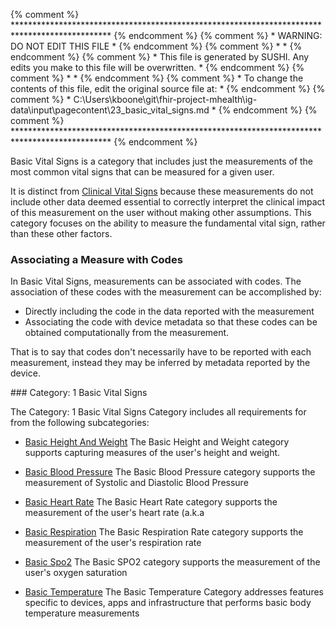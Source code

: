 {% comment %} ********************************************************************************************** {% endcomment %}
{% comment %} *                               WARNING: DO NOT EDIT THIS FILE                               * {% endcomment %}
{% comment %} *                                                                                            * {% endcomment %}
{% comment %} * This file is generated by SUSHI. Any edits you make to this file will be overwritten.      * {% endcomment %}
{% comment %} *                                                                                            * {% endcomment %}
{% comment %} * To change the contents of this file, edit the original source file at:                     * {% endcomment %}
{% comment %} * C:\Users\kboone\git\fhir-project-mhealth\ig-data\input\pagecontent\23_basic_vital_signs.md * {% endcomment %}
{% comment %} ********************************************************************************************** {% endcomment %}

Basic Vital Signs is a category that includes just the measurements of the
most common vital signs that can be measured for a given user.

It is distinct from [Clinical Vital Signs](clinical_vital_signs.html) because
these measurements do not include other data deemed essential to correctly
interpret the clinical impact of this measurement on the user without making
other assumptions. This category focuses on the ability to measure the
fundamental vital sign, rather than these other factors.

### Associating a Measure with Codes
In Basic Vital Signs, measurements can be associated with codes.  The association of
these codes with the measurement can be accomplished by:

* Directly including the code in the data reported with the measurement
* Associating the code with device metadata so that these codes can be obtained
  computationally from the measurement.

That is to say that codes don't necessarily have to be reported with each measurement,
instead they may be inferred by metadata reported by the device.

<span id='1-basic-vital-signs'/>
### Category: 1 Basic Vital Signs

The Category: 1 Basic Vital Signs Category includes all requirements for from the following subcategories:
 * [Basic Height And Weight](basic_height_and_weight.html)
   The Basic Height and Weight category supports capturing measures of the user's height and weight.

 * [Basic Blood Pressure](basic_blood_pressure.html)
   The Basic Blood Pressure category supports the measurement of Systolic and Diastolic Blood Pressure

 * [Basic Heart Rate](basic_heart_rate.html)
   The Basic Heart Rate category supports the measurement of the user's heart rate (a.k.a

 * [Basic Respiration](basic_respiration.html)
   The Basic Respiration Rate category supports the measurement of the user's respiration rate

 * [Basic Spo2](basic_spo2.html)
   The Basic SPO2 category supports the measurement of the user's oxygen saturation

 * [Basic Temperature](basic_temperature.html)
   The Basic Temperature Category addresses features specific to devices, apps and infrastructure that performs basic body temperature measurements

